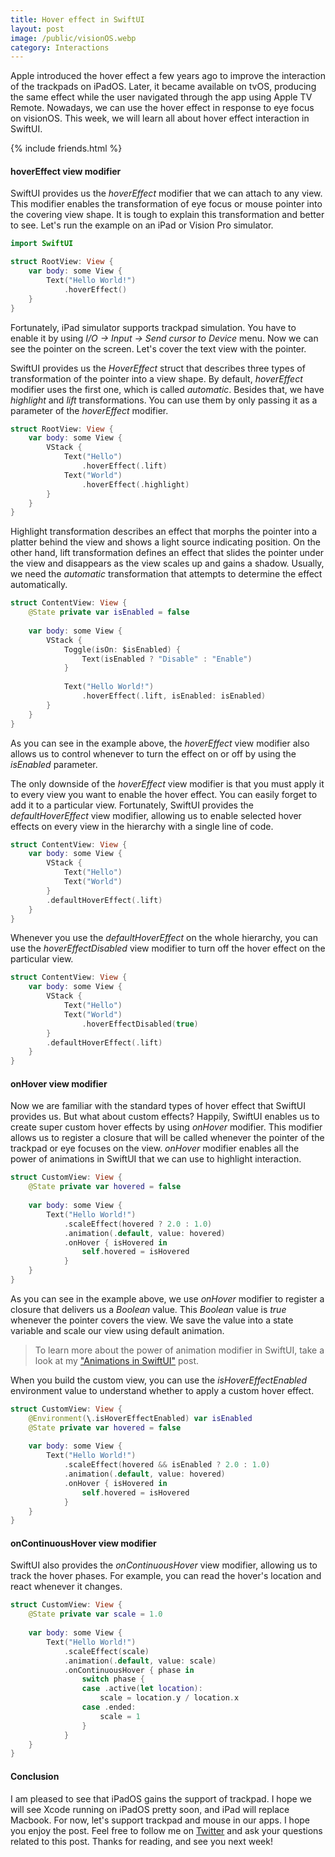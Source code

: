 ```yaml
---
title: Hover effect in SwiftUI
layout: post
image: /public/visionOS.webp
category: Interactions
---
```


Apple introduced the hover effect a few years ago to improve the interaction of the trackpads on iPadOS. Later, it became available on tvOS, producing the same effect while the user navigated through the app using Apple TV Remote. Nowadays, we can use the hover effect in response to eye focus on visionOS. This week, we will learn all about hover effect interaction in SwiftUI.

{% include friends.html %}

#### hoverEffect view modifier
SwiftUI provides us the *hoverEffect* modifier that we can attach to any view. This modifier enables the transformation of eye focus or mouse pointer into the covering view shape. It is tough to explain this transformation and better to see. Let's run the example on an iPad or Vision Pro simulator.

```swift
import SwiftUI

struct RootView: View {    
    var body: some View {
        Text("Hello World!")
            .hoverEffect()
    }
}
```

Fortunately, iPad simulator supports trackpad simulation. You have to enable it by using *I/O -> Input -> Send cursor to Device* menu. Now we can see the pointer on the screen. Let's cover the text view with the pointer.

SwiftUI provides us the *HoverEffect* struct that describes three types of transformation of the pointer into a view shape. By default, *hoverEffect* modifier uses the first one, which is called *automatic*. Besides that, we have *highlight* and *lift* transformations. You can use them by only passing it as a parameter of the *hoverEffect* modifier.

```swift
struct RootView: View {    
    var body: some View {
        VStack {
            Text("Hello")
                .hoverEffect(.lift)
            Text("World")
                .hoverEffect(.highlight)
        }
    }
}
```

Highlight transformation describes an effect that morphs the pointer into a platter behind the view and shows a light source indicating position. On the other hand, lift transformation defines an effect that slides the pointer under the view and disappears as the view scales up and gains a shadow. Usually, we need the *automatic* transformation that attempts to determine the effect automatically.

```swift
struct ContentView: View {
    @State private var isEnabled = false
    
    var body: some View {
        VStack {
            Toggle(isOn: $isEnabled) {
                Text(isEnabled ? "Disable" : "Enable")
            }
            
            Text("Hello World!")
                .hoverEffect(.lift, isEnabled: isEnabled)
        }
    }
}
```

As you can see in the example above, the *hoverEffect* view modifier also allows us to control whenever to turn the effect on or off by using the *isEnabled* parameter.

The only downside of the *hoverEffect* view modifier is that you must apply it to every view you want to enable the hover effect. You can easily forget to add it to a particular view. Fortunately, SwiftUI provides the *defaultHoverEffect* view modifier, allowing us to enable selected hover effects on every view in the hierarchy with a single line of code.

```swift
struct ContentView: View {
    var body: some View {
        VStack {
            Text("Hello")
            Text("World")
        }
        .defaultHoverEffect(.lift)
    }
}
```

Whenever you use the *defaultHoverEffect* on the whole hierarchy, you can use the *hoverEffectDisabled* view modifier to turn off the hover effect on the particular view.

```swift
struct ContentView: View {
    var body: some View {
        VStack {
            Text("Hello")
            Text("World")
                .hoverEffectDisabled(true)
        }
        .defaultHoverEffect(.lift)
    }
}
```

#### onHover view modifier
Now we are familiar with the standard types of hover effect that SwiftUI provides us. But what about custom effects? Happily, SwiftUI enables us to create super custom hover effects by using *onHover* modifier. This modifier allows us to register a closure that will be called whenever the pointer of the trackpad or eye focuses on the view. *onHover* modifier enables all the power of animations in SwiftUI that we can use to highlight interaction.

```swift
struct CustomView: View {
    @State private var hovered = false
    
    var body: some View {
        Text("Hello World!")
            .scaleEffect(hovered ? 2.0 : 1.0)
            .animation(.default, value: hovered)
            .onHover { isHovered in
                self.hovered = isHovered
            }
    }
}
```

As you can see in the example above, we use *onHover* modifier to register a closure that delivers us a *Boolean* value. This *Boolean* value is *true* whenever the pointer covers the view. We save the value into a state variable and scale our view using default animation.

> To learn more about the power of animation modifier in SwiftUI, take a look at my ["Animations in SwiftUI"](/2019/06/26/animations-in-swiftui/) post.

When you build the custom view, you can use the *isHoverEffectEnabled* environment value to understand whether to apply a custom hover effect.

```swift
struct CustomView: View {
    @Environment(\.isHoverEffectEnabled) var isEnabled
    @State private var hovered = false
    
    var body: some View {
        Text("Hello World!")
            .scaleEffect(hovered && isEnabled ? 2.0 : 1.0)
            .animation(.default, value: hovered)
            .onHover { isHovered in
                self.hovered = isHovered
            }
    }
}
```

#### onContinuousHover view modifier
SwiftUI also provides the *onContinuousHover* view modifier, allowing us to track the hover phases. For example, you can read the hover's location and react whenever it changes.

```swift
struct CustomView: View {
    @State private var scale = 1.0
    
    var body: some View {
        Text("Hello World!")
            .scaleEffect(scale)
            .animation(.default, value: scale)
            .onContinuousHover { phase in
                switch phase {
                case .active(let location):
                    scale = location.y / location.x
                case .ended:
                    scale = 1
                }
            }
    }
}
```

#### Conclusion
I am pleased to see that iPadOS gains the support of trackpad. I hope we will see Xcode running on iPadOS pretty soon, and iPad will replace Macbook. For now, let's support trackpad and mouse in our apps. I hope you enjoy the post. Feel free to follow me on [Twitter](https://twitter.com/mecid) and ask your questions related to this post. Thanks for reading, and see you next week!

